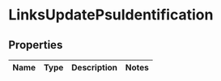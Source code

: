 # LinksUpdatePsuIdentification

## Properties
Name | Type | Description | Notes
------------ | ------------- | ------------- | -------------
